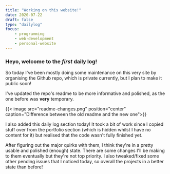 ```yaml
---
title: "Working on this website!"
date: 2020-07-22
draft: false
type: "dailylog"
focus:
    - programming
    - web-development
    - personal-website
---
```


### Heyo, welcome to the *first* daily log!

So today I've been mostly doing some maintenance on this very site by organising the Github repo, which is private currently, but I plan to make it public soon!

I've updated the repo's readme to be more informative and polished, as the one before was **very** temporary.

{{< image src="readme-changes.png" position="center" caption="Difference between the old readme and the new one">}}

I also added this daily log section today! It took a bit of work since I copied stuff over from the portfolio section (which is hidden whilst I have no content for it) but realised that the code wasn't fully finished yet.

After figuring out the major quirks with them, I think they're in a pretty usable and polished (enough) state. There are some changes I'll be making to them eventually but they're not top priority. I also tweaked/fixed some other pending issues that I noticed today, so overall the projects in a better state than before!